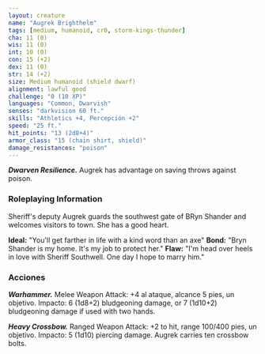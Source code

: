 ```yaml
---
layout: creature
name: "Augrek Brighthelm"
tags: [medium, humanoid, cr0, storm-kings-thunder]
cha: 11 (0)
wis: 11 (0)
int: 10 (0)
con: 15 (+2)
dex: 11 (0)
str: 14 (+2)
size: Medium humanoid (shield dwarf)
alignment: lawful good
challenge: "0 (10 XP)"
languages: "Common, Dwarvish"
senses: "darkvision 60 ft."
skills: "Athletics +4, Percepción +2"
speed: "25 ft."
hit_points: "13 (2d8+4)"
armor_class: "15 (chain shirt, shield)"
damage_resistances: "poison"
---
```


***Dwarven Resilience.*** Augrek has advantage on saving throws against poison.

### Roleplaying Information

Sheriff's deputy Augrek guards the southwest gate of BRyn Shander and welcomes visitors to town. She has a good heart.

**Ideal:** "You'll get farther in life with a kind word than an axe"
**Bond:** "Bryn Shander is my home. It's my job to protect her."
**Flaw:** "I'm head over heels in love with Sheriff Southwell. One day I hope to marry him."


### Acciones

***Warhammer.*** Melee Weapon Attack: +4 al ataque, alcance 5 pies, un objetivo. Impacto: 6 (1d8+2) bludgeoning damage, or 7 (1d10+2) bludgeoning damage if used with two hands.

***Heavy Crossbow.*** Ranged Weapon Attack: +2 to hit, range 100/400 pies, un objetivo. Impacto: 5 (1d10) piercing damage. Augrek carries ten crossbow bolts.